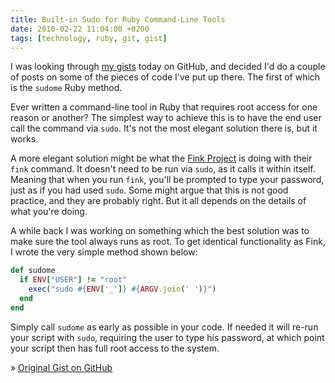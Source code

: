 ```yaml
---
title: Built-in Sudo for Ruby Command-Line Tools
date: 2010-02-22 11:04:00 +0200
tags: [technology, ruby, git, gist]
---
```


I was looking through [my gists][gists] today on GitHub, and decided I'd do a couple of posts on some of the pieces of code I've put up there. The first of which is the `sudome` Ruby method.

Ever written a command-line tool in Ruby that requires root access for one reason or another? The simplest way to achieve this is to have the end user call the command via `sudo`. It's not the most elegant solution there is, but it works.

A more elegant solution might be what the [Fink Project][fink] is doing with their `fink` command. It doesn't need to be run via `sudo`, as it calls it within itself. Meaning that when you run `fink`, you'll be prompted to type your password, just as if you had used `sudo`. Some might argue that this is not good practice, and they are probably right. But it all depends on the details of what you're doing.

A while back I was working on something which the best solution was to make sure the tool always runs as root. To get identical functionality as Fink, I wrote the very simple method shown below:

```ruby
def sudome
  if ENV["USER"] != "root"
    exec("sudo #{ENV['_']} #{ARGV.join(' ')}")
  end
end
```

Simply call `sudome` as early as possible in your code. If needed it will re-run your script with `sudo`, requiring the user to type his password, at which point your script then has full root access to the system.

» [Original Gist on GitHub][gist]


[gists]: http://gist.github.com/jimeh
[fink]: http://www.finkproject.org/
[port]: http://www.macports.org/
[gist]: http://gist.github.com/239876
